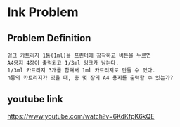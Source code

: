 # Ink Problem

## Problem Definition
```
잉크 카트리지 1통(1ml)을 프린터에 장착하고 버튼을 누르면 
A4용지 4장이 출력되고 1/3ml 잉크가 남는다.
1/3ml 카트리지 3개를 합쳐서 1ml 카트리지로 만들 수 있다.
n통의 카트리지가 있을 때, 총 몇 장의 A4 용지를 출력할 수 있는가?
```

## youtube link
https://www.youtube.com/watch?v=6KdKfpK6kQE
